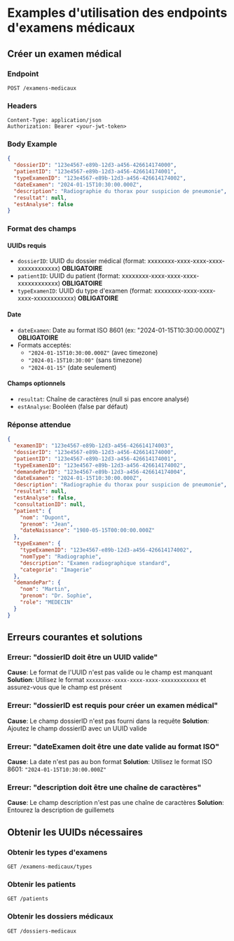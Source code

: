 # Examples d'utilisation des endpoints d'examens médicaux

## Créer un examen médical

### Endpoint
```
POST /examens-medicaux
```

### Headers
```
Content-Type: application/json
Authorization: Bearer <your-jwt-token>
```

### Body Example
```json
{
  "dossierID": "123e4567-e89b-12d3-a456-426614174000",
  "patientID": "123e4567-e89b-12d3-a456-426614174001",
  "typeExamenID": "123e4567-e89b-12d3-a456-426614174002",
  "dateExamen": "2024-01-15T10:30:00.000Z",
  "description": "Radiographie du thorax pour suspicion de pneumonie",
  "resultat": null,
  "estAnalyse": false
}
```

### Format des champs

#### UUIDs requis
- `dossierID`: UUID du dossier médical (format: xxxxxxxx-xxxx-xxxx-xxxx-xxxxxxxxxxxx) **OBLIGATOIRE**
- `patientID`: UUID du patient (format: xxxxxxxx-xxxx-xxxx-xxxx-xxxxxxxxxxxx) **OBLIGATOIRE**
- `typeExamenID`: UUID du type d'examen (format: xxxxxxxx-xxxx-xxxx-xxxx-xxxxxxxxxxxx) **OBLIGATOIRE**

#### Date
- `dateExamen`: Date au format ISO 8601 (ex: "2024-01-15T10:30:00.000Z") **OBLIGATOIRE**
- Formats acceptés:
  - `"2024-01-15T10:30:00.000Z"` (avec timezone)
  - `"2024-01-15T10:30:00"` (sans timezone)
  - `"2024-01-15"` (date seulement)

#### Champs optionnels
- `resultat`: Chaîne de caractères (null si pas encore analysé)
- `estAnalyse`: Booléen (false par défaut)

### Réponse attendue
```json
{
  "examenID": "123e4567-e89b-12d3-a456-426614174003",
  "dossierID": "123e4567-e89b-12d3-a456-426614174000",
  "patientID": "123e4567-e89b-12d3-a456-426614174001",
  "typeExamenID": "123e4567-e89b-12d3-a456-426614174002",
  "demandeParID": "123e4567-e89b-12d3-a456-426614174004",
  "dateExamen": "2024-01-15T10:30:00.000Z",
  "description": "Radiographie du thorax pour suspicion de pneumonie",
  "resultat": null,
  "estAnalyse": false,
  "consultationID": null,
  "patient": {
    "nom": "Dupont",
    "prenom": "Jean",
    "dateNaissance": "1980-05-15T00:00:00.000Z"
  },
  "typeExamen": {
    "typeExamenID": "123e4567-e89b-12d3-a456-426614174002",
    "nomType": "Radiographie",
    "description": "Examen radiographique standard",
    "categorie": "Imagerie"
  },
  "demandePar": {
    "nom": "Martin",
    "prenom": "Dr. Sophie",
    "role": "MEDECIN"
  }
}
```

## Erreurs courantes et solutions

### Erreur: "dossierID doit être un UUID valide"
**Cause**: Le format de l'UUID n'est pas valide ou le champ est manquant
**Solution**: Utilisez le format `xxxxxxxx-xxxx-xxxx-xxxx-xxxxxxxxxxxx` et assurez-vous que le champ est présent

### Erreur: "dossierID est requis pour créer un examen médical"
**Cause**: Le champ dossierID n'est pas fourni dans la requête
**Solution**: Ajoutez le champ dossierID avec un UUID valide

### Erreur: "dateExamen doit être une date valide au format ISO"
**Cause**: La date n'est pas au bon format
**Solution**: Utilisez le format ISO 8601: `"2024-01-15T10:30:00.000Z"`

### Erreur: "description doit être une chaîne de caractères"
**Cause**: Le champ description n'est pas une chaîne de caractères
**Solution**: Entourez la description de guillemets

## Obtenir les UUIDs nécessaires

### Obtenir les types d'examens
```
GET /examens-medicaux/types
```

### Obtenir les patients
```
GET /patients
```

### Obtenir les dossiers médicaux
```
GET /dossiers-medicaux
``` 